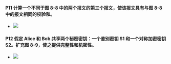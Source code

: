 #### P11 计算一个不同于图 8-8 中的两个报文的第三个报文，使该报文具有与图 8-8 中的报文相同的校验和。
  *  ![](https://github.com/YangXiaoHei/Networking/blob/master/计算机网络自顶向下/08%20计算机网络中的安全/image/p11.png)
  
#### P12 假定 Alice 和 Bob 共享两个秘密密钥：一个鉴别密钥 S1 和一个对称加密密钥 S2。扩充图 8-9，使之提供完整性和机密性。

   * ![](https://github.com/YangXiaoHei/Networking/blob/master/计算机网络自顶向下/08%20计算机网络中的安全/image/p12.png)

